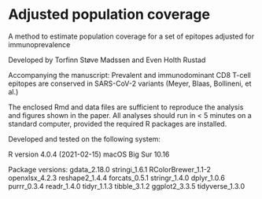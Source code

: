 # Adjusted population coverage
A method to estimate population coverage for a set of epitopes adjusted for immunoprevalence

Developed by Torfinn Støve Madssen and Even Holth Rustad

Accompanying the manuscript: Prevalent and immunodominant CD8 T-cell epitopes are conserved in SARS-CoV-2 variants (Meyer, Blaas, Bollineni, et al.) 

The enclosed Rmd and data files are sufficient to reproduce the analysis and figures shown in the paper. All analyses should run in < 5 minutes on a standard computer, provided the required R packages are installed. 

Developed and tested on the following system:

R version 4.0.4 (2021-02-15) 
macOS Big Sur 10.16 

Package versions: 
gdata_2.18.0 
stringi_1.6.1 
RColorBrewer_1.1-2 
openxlsx_4.2.3 
reshape2_1.4.4 
forcats_0.5.1 
stringr_1.4.0 
dplyr_1.0.6        
purrr_0.3.4 
readr_1.4.0 
tidyr_1.1.3 
tibble_3.1.2 
ggplot2_3.3.5 
tidyverse_1.3.0    